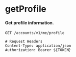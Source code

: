 getProfile
===========

#### Get profile information.

```http
GET /accounts/v1/me/profile

# Request Headers
Content-Type: application/json
Authorization: Bearer ${TOKEN}
```
